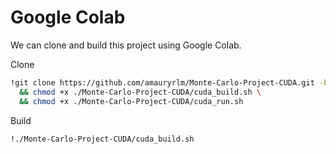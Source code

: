# Google Colab

We can clone and build this project using Google Colab.

Clone
```bash
!git clone https://github.com/amauryrlm/Monte-Carlo-Project-CUDA.git -b trajectories \
  && chmod +x ./Monte-Carlo-Project-CUDA/cuda_build.sh \
  && chmod +x ./Monte-Carlo-Project-CUDA/cuda_run.sh
```

Build
```bash
!./Monte-Carlo-Project-CUDA/cuda_build.sh
```